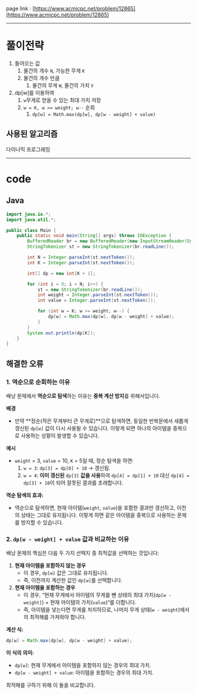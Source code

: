 page link : [https://www.acmicpc.net/problem/12865](https://www.acmicpc.net/problem/12865)

---

# 풀이전략

1. 들어오는 값
    1. 물건의 개수 `N`, 가능한 무게 `K`
    2. 물건의 개수 만큼
        1. 물건의 무게 `W`, 물건의 가치 `V`
2. dp[w]를 이용하여
    1. `w`무게로 얻을 수 있는 최대 가치 저장
    2. `w = K, w >= weight; w--` 순회
        1. `dp[w] = Math.max(dp[w], dp[w - weight] + value)`

## 사용된 알고리즘

다이나믹 프로그래밍

---

# code

## Java

```java
import java.io.*;
import java.util.*;

public class Main {
    public static void main(String[] args) throws IOException {
        BufferedReader br = new BufferedReader(new InputStreamReader(System.in));
        StringTokenizer st = new StringTokenizer(br.readLine());

        int N = Integer.parseInt(st.nextToken());
        int K = Integer.parseInt(st.nextToken());

        int[] dp = new int[K + 1];

        for (int i = 0; i < N; i++) {
            st = new StringTokenizer(br.readLine());
            int weight = Integer.parseInt(st.nextToken());
            int value = Integer.parseInt(st.nextToken());

            for (int w = K; w >= weight; w--) {
                dp[w] = Math.max(dp[w], dp[w - weight] + value);
            }
        }
        System.out.println(dp[K]);
    }
}
```

## 해결한 오류

### 1. 역순으로 순회하는 이유

배낭 문제에서 **역순으로 탐색**하는 이유는 **중복 계산 방지**를 위해서입니다.

**배경**

- 만약 **정순(작은 무게부터 큰 무게로)**으로 탐색하면, 동일한 반복문에서 새롭게 갱신된 `dp[w]` 값이 다시 사용될 수 있습니다. 이렇게 되면 하나의 아이템을 중복으로 사용하는 상황이 발생할 수 있습니다.

**예시**

- `weight` = 3, `value` = 10, `K` = 5일 때, 정순 탐색을 하면:
    1. `w = 3`: `dp[3] = dp[0] + 10` → 갱신됨.
    2. `w = 4`: **이미 갱신된** `dp[3]` **값을 사용**하여 `dp[4] = dp[1] + 10` 대신 `dp[4] = dp[3] + 10`이 되어 잘못된 결과를 초래합니다.

**역순 탐색의 효과:**

- 역순으로 탐색하면, 현재 아이템(`weight`, `value`)을 포함한 결과만 갱신하고, 이전의 상태는 그대로 유지됩니다. 이렇게 하면 같은 아이템을 중복으로 사용하는 문제를 방지할 수 있습니다.

### 2. `dp[w - weight] + value` 값과 비교하는 이유

배낭 문제의 핵심은 다음 두 가지 선택지 중 최적값을 선택하는 것입니다:

1. **현재 아이템을 포함하지 않는 경우**
    - 이 경우, `dp[w]` 값은 그대로 유지됩니다.
    - 즉, 이전까지 계산한 값인 `dp[w]`를 선택합니다.
2. **현재 아이템을 포함하는 경우**
    - 이 경우, “현재 무게에서 아이템의 무게를 뺀 상태의 최대 가치(`dp[w - weight]`) + 현재 아이템의 가치(`value`)“를 더합니다.
    - 즉, 아이템을 넣는다면 무게를 차지하므로, 나머지 무게 상태(`w - weight`)에서의 최적해를 가져와야 합니다.

**계산 식:**

```java
dp[w] = Math.max(dp[w], dp[w - weight] + value);
```

**이 식의 의미:**

- `dp[w]`: 현재 무게에서 아이템을 포함하지 않는 경우의 최대 가치.
- `dp[w - weight] + value`: 아이템을 포함하는 경우의 최대 가치.

최적해를 구하기 위해 이 둘을 비교합니다.
